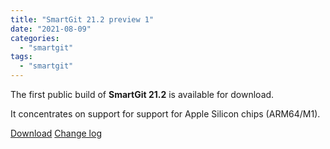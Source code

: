 ```yaml
---
title: "SmartGit 21.2 preview 1"
date: "2021-08-09"
categories: 
  - "smartgit"
tags: 
  - "smartgit"
---
```


The first public build of **SmartGit 21.2** is available for download.

It concentrates on support for support for Apple Silicon chips (ARM64/M1).

[Download](https://www.syntevo.com/smartgit/preview) [Change log](https://www.syntevo.com/smartgit/changelog-eap.txt)
